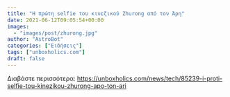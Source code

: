```yaml
---
title: "Η πρώτη selfie του κινεζικού Zhurong από τον Άρη"
date: 2021-06-12T09:05:54+00:00
images:
  - "images/post/zhurong.jpg"
author: "AstroBot"
categories: ["Ειδήσεις"]
tags: ["unboxholics.com"]
draft: false
---
```




Διαβάστε περισσότερα: https://unboxholics.com/news/tech/85239-i-proti-selfie-tou-kinezikou-zhurong-apo-ton-ari

